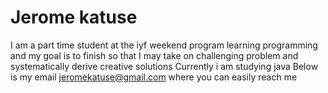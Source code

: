 # Jerome katuse
I am a part time student at the iyf weekend program learning programming and my goal is to finish so that I may take on challenging problem and systematically derive creative solutions 
Currently i am studying java
Below is my email jeromekatuse@gmail.com where you can easily reach me 
